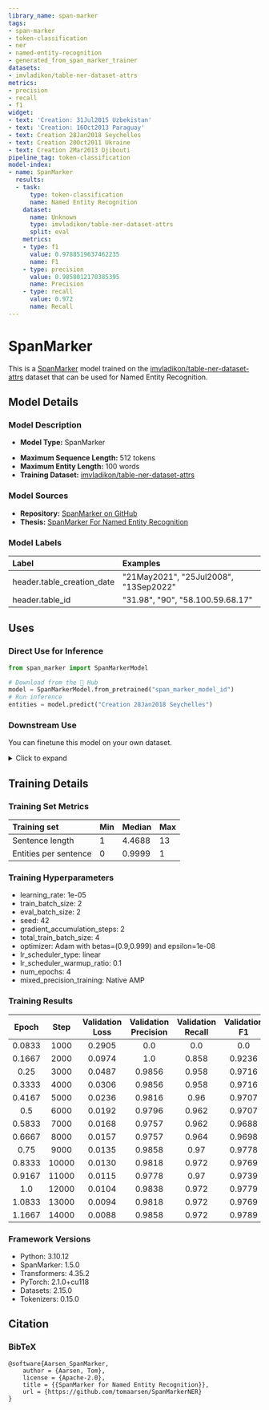 ```yaml
---
library_name: span-marker
tags:
- span-marker
- token-classification
- ner
- named-entity-recognition
- generated_from_span_marker_trainer
datasets:
- imvladikon/table-ner-dataset-attrs
metrics:
- precision
- recall
- f1
widget:
- text: 'Creation: 31Jul2015 Uzbekistan'
- text: 'Creation: 16Oct2013 Paraguay'
- text: Creation 28Jan2018 Seychelles
- text: Creation 20Oct2011 Ukraine
- text: Creation 2Mar2013 Djibouti
pipeline_tag: token-classification
model-index:
- name: SpanMarker
  results:
  - task:
      type: token-classification
      name: Named Entity Recognition
    dataset:
      name: Unknown
      type: imvladikon/table-ner-dataset-attrs
      split: eval
    metrics:
    - type: f1
      value: 0.9788519637462235
      name: F1
    - type: precision
      value: 0.9858012170385395
      name: Precision
    - type: recall
      value: 0.972
      name: Recall
---
```


# SpanMarker

This is a [SpanMarker](https://github.com/tomaarsen/SpanMarkerNER) model trained on the [imvladikon/table-ner-dataset-attrs](https://huggingface.co/datasets/imvladikon/table-ner-dataset-attrs) dataset that can be used for Named Entity Recognition.

## Model Details

### Model Description
- **Model Type:** SpanMarker
<!-- - **Encoder:** [Unknown](https://huggingface.co/unknown) -->
- **Maximum Sequence Length:** 512 tokens
- **Maximum Entity Length:** 100 words
- **Training Dataset:** [imvladikon/table-ner-dataset-attrs](https://huggingface.co/datasets/imvladikon/table-ner-dataset-attrs)
<!-- - **Language:** Unknown -->
<!-- - **License:** Unknown -->

### Model Sources

- **Repository:** [SpanMarker on GitHub](https://github.com/tomaarsen/SpanMarkerNER)
- **Thesis:** [SpanMarker For Named Entity Recognition](https://raw.githubusercontent.com/tomaarsen/SpanMarkerNER/main/thesis.pdf)

### Model Labels
| Label                      | Examples                              |
|:---------------------------|:--------------------------------------|
| header.table_creation_date | "21May2021", "25Jul2008", "13Sep2022" |
| header.table_id            | "31.98", "90", "58.100.59.68.17"      |

## Uses

### Direct Use for Inference

```python
from span_marker import SpanMarkerModel

# Download from the 🤗 Hub
model = SpanMarkerModel.from_pretrained("span_marker_model_id")
# Run inference
entities = model.predict("Creation 28Jan2018 Seychelles")
```

### Downstream Use
You can finetune this model on your own dataset.

<details><summary>Click to expand</summary>

```python
from span_marker import SpanMarkerModel, Trainer

# Download from the 🤗 Hub
model = SpanMarkerModel.from_pretrained("span_marker_model_id")

# Specify a Dataset with "tokens" and "ner_tag" columns
dataset = load_dataset("conll2003") # For example CoNLL2003

# Initialize a Trainer using the pretrained model & dataset
trainer = Trainer(
    model=model,
    train_dataset=dataset["train"],
    eval_dataset=dataset["validation"],
)
trainer.train()
trainer.save_model("span_marker_model_id-finetuned")
```
</details>

<!--
### Out-of-Scope Use

*List how the model may foreseeably be misused and address what users ought not to do with the model.*
-->

<!--
## Bias, Risks and Limitations

*What are the known or foreseeable issues stemming from this model? You could also flag here known failure cases or weaknesses of the model.*
-->

<!--
### Recommendations

*What are recommendations with respect to the foreseeable issues? For example, filtering explicit content.*
-->

## Training Details

### Training Set Metrics
| Training set          | Min | Median | Max |
|:----------------------|:----|:-------|:----|
| Sentence length       | 1   | 4.4688 | 13  |
| Entities per sentence | 0   | 0.9999 | 1   |

### Training Hyperparameters
- learning_rate: 1e-05
- train_batch_size: 2
- eval_batch_size: 2
- seed: 42
- gradient_accumulation_steps: 2
- total_train_batch_size: 4
- optimizer: Adam with betas=(0.9,0.999) and epsilon=1e-08
- lr_scheduler_type: linear
- lr_scheduler_warmup_ratio: 0.1
- num_epochs: 4
- mixed_precision_training: Native AMP

### Training Results
| Epoch  | Step  | Validation Loss | Validation Precision | Validation Recall | Validation F1 | Validation Accuracy |
|:------:|:-----:|:---------------:|:--------------------:|:-----------------:|:-------------:|:-------------------:|
| 0.0833 | 1000  | 0.2905          | 0.0                  | 0.0               | 0.0           | 0.7683              |
| 0.1667 | 2000  | 0.0974          | 1.0                  | 0.858             | 0.9236        | 0.9613              |
| 0.25   | 3000  | 0.0487          | 0.9856               | 0.958             | 0.9716        | 0.9802              |
| 0.3333 | 4000  | 0.0306          | 0.9856               | 0.958             | 0.9716        | 0.9802              |
| 0.4167 | 5000  | 0.0236          | 0.9816               | 0.96              | 0.9707        | 0.9798              |
| 0.5    | 6000  | 0.0192          | 0.9796               | 0.962             | 0.9707        | 0.9825              |
| 0.5833 | 7000  | 0.0168          | 0.9757               | 0.962             | 0.9688        | 0.9825              |
| 0.6667 | 8000  | 0.0157          | 0.9757               | 0.964             | 0.9698        | 0.9829              |
| 0.75   | 9000  | 0.0135          | 0.9858               | 0.97              | 0.9778        | 0.9870              |
| 0.8333 | 10000 | 0.0130          | 0.9818               | 0.972             | 0.9769        | 0.9897              |
| 0.9167 | 11000 | 0.0115          | 0.9778               | 0.97              | 0.9739        | 0.9883              |
| 1.0    | 12000 | 0.0104          | 0.9838               | 0.972             | 0.9779        | 0.9910              |
| 1.0833 | 13000 | 0.0094          | 0.9818               | 0.972             | 0.9769        | 0.9892              |
| 1.1667 | 14000 | 0.0088          | 0.9858               | 0.972             | 0.9789        | 0.9906              |

### Framework Versions
- Python: 3.10.12
- SpanMarker: 1.5.0
- Transformers: 4.35.2
- PyTorch: 2.1.0+cu118
- Datasets: 2.15.0
- Tokenizers: 0.15.0

## Citation

### BibTeX
```
@software{Aarsen_SpanMarker,
    author = {Aarsen, Tom},
    license = {Apache-2.0},
    title = {{SpanMarker for Named Entity Recognition}},
    url = {https://github.com/tomaarsen/SpanMarkerNER}
}
```

<!--
## Glossary

*Clearly define terms in order to be accessible across audiences.*
-->

<!--
## Model Card Authors

*Lists the people who create the model card, providing recognition and accountability for the detailed work that goes into its construction.*
-->

<!--
## Model Card Contact

*Provides a way for people who have updates to the Model Card, suggestions, or questions, to contact the Model Card authors.*
-->